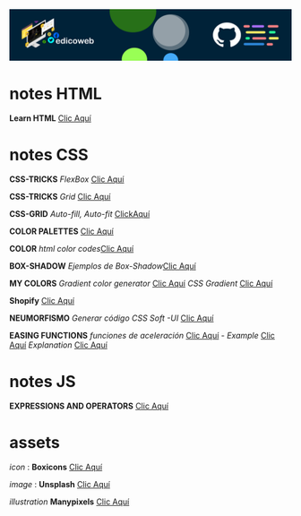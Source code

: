 
<img src="https://github.com/edicoweb/notes/blob/main/eb.png" alt="CSS 2020">

# notes HTML

**Learn HTML** [Clic Aquí](https://www.w3schools.com/html/default.asp)

# notes CSS

**CSS-TRICKS** *FlexBox* [Clic Aquí](https://css-tricks.com/snippets/css/a-guide-to-flexbox/)

**CSS-TRICKS** *Grid* [Clic Aquí](https://css-tricks.com/snippets/css/complete-guide-grid/)

**CSS-GRID** *Auto-fill, Auto-fit* [ClickAquí](https://css-tricks.com/auto-sizing-columns-css-grid-auto-fill-vs-auto-fit/)

**COLOR PALETTES** [Clic Aquí](https://colorhunt.co/)

**COLOR** *html color codes*[Clic Aquí](https://htmlcolorcodes.com/)

**BOX-SHADOW** *Ejemplos de Box-Shadow*[Clic Aquí](https://getcssscan.com/css-box-shadow-examples)

**MY COLORS** *Gradient color generator* [Clic Aquí](https://mycolor.space/) *CSS Gradient* [Clic Aquí](https://cssgradient.io/)

**Shopify** [Clic Aquí](https://polaris.shopify.com/design/design)

**NEUMORFISMO** *Generar código CSS Soft -UI* [Clic Aquí](https://neumorphism.io/#e0e0e0)

**EASING FUNCTIONS** *funciones de aceleración* [Clic Aquí](https://easings.net/) - *Example* [Clic Aquí](https://cubic-bezier.com/#.17,.67,.83,.67) *Explanation* [Clic Aquí](https://developer.mozilla.org/en-US/docs/Web/CSS/easing-function)


# notes JS

**EXPRESSIONS AND OPERATORS** [Clic Aquí](https://developer.mozilla.org/en-US/docs/Web/JavaScript/Guide/Expressions_and_Operators)

# assets

*icon* :
**Boxicons** [Clic Aquí](https://boxicons.com/)

*image* :
**Unsplash** [Clic Aquí](https://unsplash.com/)

*illustration*
**Manypixels** [Clic Aquí](https://www.manypixels.co/gallery)

